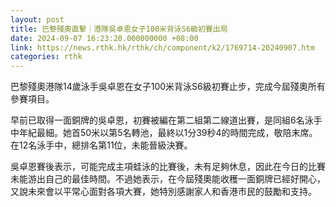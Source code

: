 ```yaml
---
layout: post
title: 巴黎殘奧直擊｜港隊吳卓恩女子100米背泳S6級初賽出局
date: 2024-09-07 16:23:20.000000000 +08:00
link: https://news.rthk.hk/rthk/ch/component/k2/1769714-20240907.htm
categories: rthk
---
```


巴黎殘奧港隊14歲泳手吳卓恩在女子100米背泳S6級初賽止步，完成今屆殘奧所有參賽項目。

早前已取得一面銅牌的吳卓恩，初賽被編在第二組第二線道出賽，是同組6名泳手中年紀最細。她首50米以第5名轉池，最終以1分39秒4的時間完成，敬陪末席。在12名泳手中，總排名第11位，未能晉級決賽。

吳卓恩賽後表示，可能完成主項蛙泳的比賽後，未有足夠休息，因此在今日的比賽未能游出自己的最佳時間。不過她表示，在今屆殘奧能收穫一面銅牌已經好開心，又說未來會以平常心面對各項大賽，她特別感謝家人和香港市民的鼓勵和支持。
